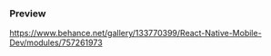 ### Preview ###
https://www.behance.net/gallery/133770399/React-Native-Mobile-Dev/modules/757261973
